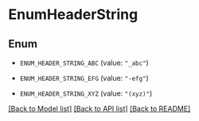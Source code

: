 # EnumHeaderString

## Enum


* `ENUM_HEADER_STRING_ABC` (value: `"_abc"`)

* `ENUM_HEADER_STRING_EFG` (value: `"-efg"`)

* `ENUM_HEADER_STRING_XYZ` (value: `"(xyz)"`)


[[Back to Model list]](../README.md#documentation-for-models) [[Back to API list]](../README.md#documentation-for-api-endpoints) [[Back to README]](../README.md)


